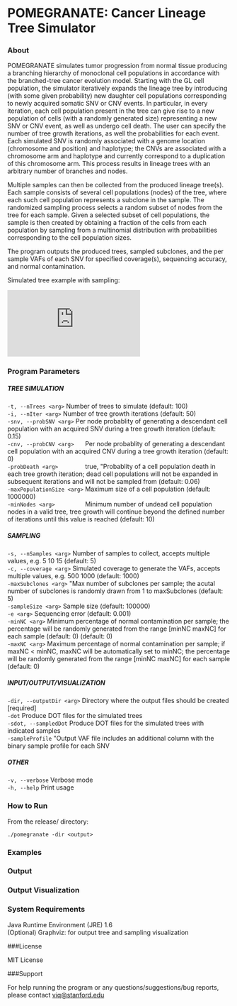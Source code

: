 POMEGRANATE: Cancer Lineage Tree Simulator
============

### About

POMEGRANATE simulates tumor progression from normal tissue producing a branching hierarchy of monoclonal cell populations in accordance with the branched-tree cancer evolution model. Starting with the GL cell population, the simulator iteratively expands the lineage tree by introducing (with some given probability) new daughter cell populations corresponding to newly acquired somatic SNV or CNV events. In particular, in every iteration, each cell population present in the tree can give rise to a new population of cells (with a randomly generated size) representing a new SNV or CNV event, as well as undergo cell death. The user can specify the number of tree growth iterations, as well the probabilities for each event. Each simulated SNV is randomly associated with a genome location (chromosome and position) and haplotype; the CNVs are associated with a chromosome arm and haplotype and currently correspond to a duplication of this chromosome arm. This process results in lineage trees with an arbitrary number of branches and nodes. 

Multiple samples can then be collected from the produced lineage tree(s). Each sample consists of several cell populations (nodes) of the tree, where each such cell population represents a subclone in the sample. The randomized sampling process selects a random subset of nodes from the tree for each sample. Given a selected subset of cell populations, the sample is then created by obtaining a fraction of the cells from each population by sampling from a multinomial distribution with probabilities corresponding to the cell population sizes. 

The program outputs the produced trees, sampled subclones, and the per sample VAFs of each SNV for specified coverage(s), sequencing accuracy, and normal contamination.

Simulated tree example with sampling: 

![tree]( https://github.com/viq854/pomegranate/blob/master/data/examples/t1_s10.pdf "Simulated tree")

### Program Parameters

##### TREE SIMULATION

```-t, --nTrees <arg>``` Number of trees to simulate (default: 100)  
```-i, --nIter <arg>``` Number of tree growth iterations (default: 50)  
```-snv, --probSNV <arg>``` Per node probablity of generating a descendant cell population with an acquired SNV during a tree growth iteration (default: 0.15)  
```-cnv, --probCNV <arg>   ``` Per node probablity of generating a descendant cell population with an acquired CNV during a tree growth iteration (default: 0)  
```-probDeath <arg>        ``` true, "Probablity of a cell population death in each tree growth iteration; dead cell populations will not be expanded in subsequent iterations and will not be sampled from (default: 0.06)  
```-maxPopulationSize <arg>``` Maximum size of a cell population (default: 1000000)  
```-minNodes <arg>         ``` Minimum number of undead cell population nodes in a valid tree, tree growth will continue beyond the defined number of iterations until this value is reached (default: 10)  
		
##### SAMPLING

```-s, --nSamples <arg>``` Number of samples to collect, accepts multiple values, e.g. 5 10 15 (default: 5)  
```-c, --coverage <arg>``` Simulated coverage to generate the VAFs, accepts multiple values, e.g. 500 1000 (default: 1000)  
```-maxSubclones <arg>``` "Max number of subclones per sample; the acutal number of subclones is randomly drawn from 1 to maxSubclones (default: 5)  
```-sampleSize <arg>``` Sample size (default: 100000)  
```-e <arg>``` Sequencing error (default: 0.001)  
```-minNC <arg>``` Minimum percentage of normal contamination per sample; the percentage will be randomly generated from the range [minNC maxNC] for each sample (default: 0) (default: 0)  
```-maxNC <arg>``` Maximum percentage of normal contamination per sample; if maxNC < minNC, maxNC will be automatically set to minNC; the percentage will be randomly generated from the range [minNC maxNC] for each sample (default: 0) 
		
##### INPUT/OUTPUT/VISUALIZATION  

```-dir, --outputDir <arg>``` Directory where the output files should be created [required]  
```-dot``` Produce DOT files for the simulated trees  
```-sdot, --sampledDot``` Produce DOT files for the simulated trees with indicated samples  
```-sampleProfile``` "Output VAF file includes an additional column with the binary sample profile for each SNV  
		
##### OTHER

```-v, --verbose``` Verbose mode  
```-h, --help``` Print usage  

### How to Run

From the release/ directory:

```
./pomegranate -dir <output>
```

### Examples

### Output 

### Output Visualization



### System Requirements

Java Runtime Environment (JRE) 1.6  
(Optional) Graphviz: for output tree and sampling visualization 

###License

MIT License 

###Support

For help running the program or any questions/suggestions/bug reports, please contact viq@stanford.edu
